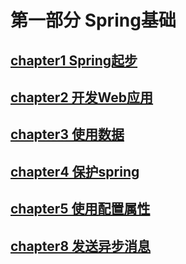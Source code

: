 # 第一部分 Spring基础
## [chapter1 Spring起步](https://github.com/Lance-Mai/ReadingNotes/blob/main/Spring/notes/%E7%AC%AC%E4%B8%80%E9%83%A8%E5%88%86%20Spring%E5%9F%BA%E7%A1%80/chapter1_Spring%E8%B5%B7%E6%AD%A5.md)
## [chapter2 开发Web应用](https://github.com/Lance-Mai/ReadingNotes/blob/main/Spring/notes/%E7%AC%AC%E4%B8%80%E9%83%A8%E5%88%86%20Spring%E5%9F%BA%E7%A1%80/chapter2_%E5%BC%80%E5%8F%91Web%E5%BA%94%E7%94%A8.md)
## [chapter3 使用数据](https://github.com/Lance-Mai/ReadingNotes/blob/main/Spring/notes/%E7%AC%AC%E4%B8%80%E9%83%A8%E5%88%86%20Spring%E5%9F%BA%E7%A1%80/chapter3_%E4%BD%BF%E7%94%A8%E6%95%B0%E6%8D%AE.md)
## [chapter4 保护spring](https://github.com/Lance-Mai/ReadingNotes/blob/main/Spring/notes/%E7%AC%AC%E4%B8%80%E9%83%A8%E5%88%86%20Spring%E5%9F%BA%E7%A1%80/chapter4_%E4%BF%9D%E6%8A%A4Spring.md)
## [chapter5 使用配置属性](https://github.com/Lance-Mai/ReadingNotes/blob/main/Spring/notes/%E7%AC%AC%E4%B8%80%E9%83%A8%E5%88%86%20Spring%E5%9F%BA%E7%A1%80/chapter5_%E4%BD%BF%E7%94%A8%E9%85%8D%E7%BD%AE%E5%B1%9E%E6%80%A7.md)
## [chapter8 发送异步消息](https://github.com/Lance-Mai/ReadingNotes/blob/main/Spring/notes/%E7%AC%AC%E4%B8%80%E9%83%A8%E5%88%86%20Spring%E5%9F%BA%E7%A1%80/chapter8_%E5%8F%91%E9%80%81%E5%BC%82%E6%AD%A5%E6%B6%88%E6%81%AF.md)
